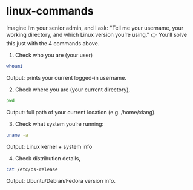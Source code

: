 # linux-commands

Imagine I’m your senior admin, and I ask:
"Tell me your username, your working directory, and which Linux version you’re using."
👉 You’ll solve this just with the 4 commands above.

1.  Check who you are (your user)
```bash
whoami
```
Output: prints your current logged-in username.

2. Check where you are (your current directory),
```bash
pwd
```
Output: full path of your current location (e.g. /home/xiang).
   
3. Check what system you’re running:
```bash
uname -a
```
Output: Linux kernel + system info

4. Check distribution details,
```bash
cat /etc/os-release
```
Output: Ubuntu/Debian/Fedora version info.
